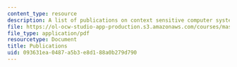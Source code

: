 ```yaml
---
content_type: resource
description: A list of publications on context sensitive computer systems.
file: https://ol-ocw-studio-app-production.s3.amazonaws.com/courses/mas-963-out-of-context-a-course-on-computer-systems-that-adapt-to-and-learn-from-context-fall-2001/093631ea0487a5b3e8d188a0b279d790_publications.pdf
file_type: application/pdf
resourcetype: Document
title: Publications
uid: 093631ea-0487-a5b3-e8d1-88a0b279d790
---
```

